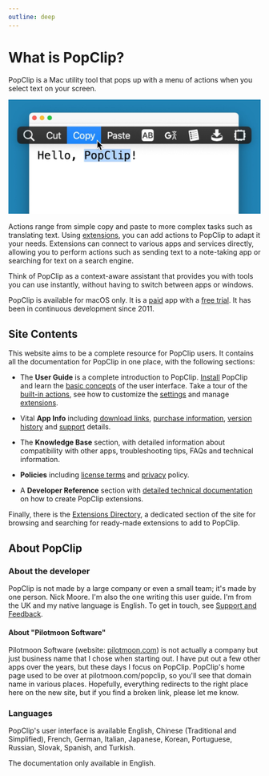 ```yaml
---
outline: deep
---
```


# What is PopClip?

PopClip is a Mac utility tool that pops up with a menu of actions when you select text on your screen.

![PopClip screenshot](./popclip.jpg "Screenshot of PopClip")

Actions range from simple copy and paste to more complex tasks such as translating text. Using [extensions](/guide/extensions), you can add actions to PopClip to adapt it your needs. Extensions can connect to various apps and services directly, allowing you to perform actions such as sending text to a note-taking app or searching for text on a search engine.

Think of PopClip as a context-aware assistant that provides you with tools you can use instantly, without having to switch between apps or windows.

PopClip is available for macOS only. It is a [paid](/buy) app with a [free trial](/download). It has been in continuous development since 2011.

## **Site Contents**

This website aims to be a complete resource for PopClip users. It contains all the documentation for PopClip in one place, with the following sections:

* The **User Guide** is a complete introduction to PopClip. [Install](/guide/install) PopClip and learn the [basic concepts](/guide/basics) of the user interface. Take a tour of the [built-in actions](/guide/actions), see how to customize the [settings](/guide/settings) and manage [extensions](/guide/extensions).

* Vital **App Info** including [download links](/download), [purchase information](/buy), [version history](/changelog) and [support](/support) details.

* The **Knowledge Base** section, with detailed information about compatibility with other apps, troubleshooting tips, FAQs and technical information.

* **Policies** including [license terms](/terms) and [privacy](/privacy) policy.

* A **Developer Reference** section with [detailed technical documentation](/ref/) on how to create PopClip extensions.

Finally, there is the [Extensions Directory](/extensions/), a dedicated section of the site for browsing and searching for ready-made extensions to add to PopClip.

## About PopClip

### About the developer

PopClip is not made by a large company or even a small team; it's made by one person. Nick Moore. I'm also the one writing this user guide. I'm from the UK and my native language is English. To get in touch, see [Support and Feedback](/support).

#### About "Pilotmoon Software"

Pilotmoon Software (website: [pilotmoon.com](https://pilotmoon.com/)) is not actually a company but just business name that I chose when starting out. I have put out a few other apps over the years, but these days I focus on PopClip. PopClip's home page used to be over at pilotmoon.com/popclip, so you'll see that domain name in various places. Hopefully, everything redirects to the right place here on the new site, but if you find a broken link, please let me know.

### Languages

PopClip's user interface is available English, Chinese (Traditional and Simplified), French, German, Italian, Japanese, Korean, Portuguese, Russian, Slovak, Spanish, and Turkish.

The documentation only available in English.
